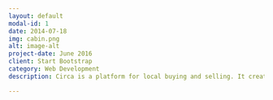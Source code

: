 ```yaml
---
layout: default
modal-id: 1
date: 2014-07-18
img: cabin.png
alt: image-alt
project-date: June 2016
client: Start Bootstrap
category: Web Development
description: Circa is a platform for local buying and selling. It creates a hassle-free experience by handling payments, delivery, and returns. Cheaper than Amazon, safer than Craigslist! Circa was originally created by Gautam Narula and Andrew Schuster, co-founders (and Chief Donut Procurer and Chief Delivery Boy, respectively) of Centaurii, Inc. Now that Centaurii is defunct, Gautam (me) has open-sourced the code. Circa will remain in test mode at [www.usecirca.com](www.usecirca.com).

---
```

